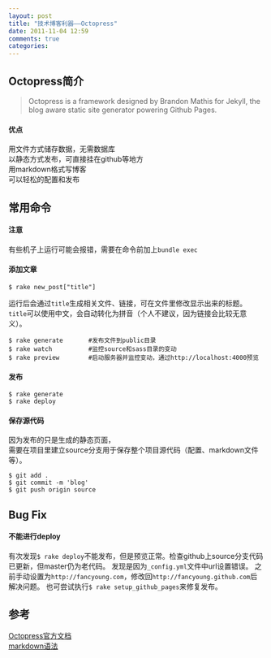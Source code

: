 ```yaml
---
layout: post
title: "技术博客利器——Octopress"
date: 2011-11-04 12:59
comments: true
categories: 
---
```

## Octopress简介
> Octopress is a framework designed by Brandon Mathis for Jekyll, the blog aware static site generator powering Github Pages.  

#### 优点
用文件方式储存数据，无需数据库  
以静态方式发布，可直接挂在github等地方  
用markdown格式写博客  
可以轻松的配置和发布

## 常用命令
#### 注意  
有些机子上运行可能会报错，需要在命令前加上`bundle exec`

#### 添加文章  
```
$ rake new_post["title"]
```
运行后会通过`title`生成相关文件、链接，可在文件里修改显示出来的标题。  
`title`可以使用中文，会自动转化为拼音（个人不建议，因为链接会比较无意义）。  

```
$ rake generate       #发布文件到public目录
$ rake watch          #监控source和sass目录的变动
$ rake preview        #启动服务器并监控变动，通过http://localhost:4000预览
```

#### 发布  
```
$ rake generate
$ rake deploy
```

#### 保存源代码
因为发布的只是生成的静态页面，  
需要在项目里建立source分支用于保存整个项目源代码（配置、markdown文件等）。
```
$ git add .
$ git commit -m 'blog'
$ git push origin source
```

## Bug Fix

#### 不能进行deploy  
有次发现`$ rake deploy`不能发布，但是预览正常。检查github上source分支代码已更新，但master仍为老代码。
发现是因为`_config.yml`文件中url设置错误。
之前手动设置为`http://fancyoung.com`，修改回`http://fancyoung.github.com`后解决问题。
也可尝试执行`$ rake setup_github_pages`来修复发布。

## 参考
[Octopress官方文档](http://octopress.org/docs/)  
[markdown语法](http://daringfireball.net/projects/markdown/syntax)
